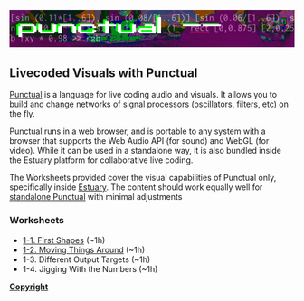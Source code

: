 ![DECODED Banner](images/banner_punctual.png)

## Livecoded Visuals with Punctual

[Punctual](https://github.com/dktr0/Punctual) is a language for live coding audio and visuals. It allows you to build and change networks of signal processors (oscillators, filters, etc) on the fly.

Punctual runs in a web browser, and is portable to any system with a browser that supports the Web Audio API (for sound) and WebGL (for video). While it can be used in a standalone way, it is also bundled inside the Estuary platform for collaborative live coding.

The Worksheets provided cover the visual capabilities of Punctual only, specifically inside [Estuary](https://estuary.mcmaster.ca). The content should work equally well for [standalone Punctual](https://dktr0.github.io/Punctual/) with minimal adjustments

### Worksheets

 - [1-1. First Shapes](/punctual/1-1.md) (~1h)
 - [1-2. Moving Things Around](/punctual/1-2.md) (~1h)
 - 1-3. Different Output Targets (~1h)
 - 1-4. Jigging With the Numbers (~1h)

**[Copyright](COPYRIGHT.md)**
